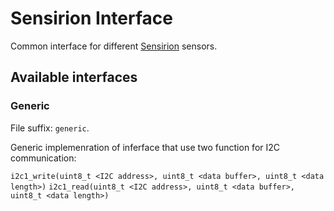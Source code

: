 # Sensirion Interface

Common interface for different [Sensirion](sensirion.com/) sensors.

## Available interfaces

### Generic

File suffix: `generic`.

Generic implemenration of inferface that use two function for I2C communication:

`i2c1_write(uint8_t <I2C address>, uint8_t <data buffer>, uint8_t <data length>)`
`i2c1_read(uint8_t <I2C address>, uint8_t <data buffer>, uint8_t <data length>)`
